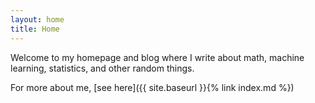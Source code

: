```yaml
---
layout: home
title: Home
---
```


Welcome to my homepage and blog where I write about math, machine learning, statistics, and other random things.

For more about me, [see here]({{ site.baseurl }}{% link index.md %})

